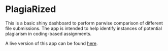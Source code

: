 # PlagiaRized

This is a basic shiny dashboard to perform parwise comparison of different file submissions. The app is intended to help identify instances of potential plagiarism in coding-based assignments.

A live version of this app can be found [here](https://viz.datascience.arizona.edu/plagiaRized/).

